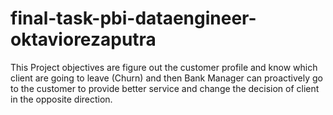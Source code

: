 # final-task-pbi-dataengineer-oktaviorezaputra
This Project objectives are figure out the customer profile and know which client are going to leave (Churn) and then Bank Manager can proactively go to the customer to provide better service and change the decision of client in the opposite direction.
